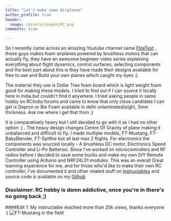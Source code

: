 ```yaml
---
title: "Let's make some Airplanes"
author_profile: true
header:
  image: /assets/images/RC.png
comments: true  

---
```

So I recently came across an amazing Youtube channel name [FliteTest](https://www.youtube.com/user/flitetest) , these guys makes foam airplanes powered by brushless motors that can actually fly, they have an awesome begineer video series explaining everything about flight dynamics, control surfaces, selecting components and the best part about this is they have made their designs available for free to use and Build your own planes which caught my eyes ;).

The material they use is Dollar Tree foam board which is light weight foam good for making these models. I tried to find out if I can source it locally here in India but couldn't find it anywhere. I tried asking people in same hobby on RCIndia forums and came to know that only close candidate I can get is Depron or Bio Foam available in delhi unlaminated(sigh), 5mm thickness. Ask me where I get that from ;)

It is comparatively heavy but I still decided to go with it as I had no other option :( . The heavy design changes Centre Of Gravity of plane making it unbalanced and difficult to fly. I made multiple models, FT-Mustang, FT-BabyBlender, FT-Spitfire but all last max 2 flights. For electronics the components was sourced locally - A brushless DC motor, Electronics Speed Controller and Li-Po Batteries. Since I've worked on microcontrollers and RF radios before I decided to save some bucks and make my own DIY Remote Controller using Arduino and NRF24L01 modules. This was an overall Great learning experience for me, and for those who'd like to make their own RC controller, I've documented it and other related stuff on [Instructables](http://www.instructables.com/id/AtoZ-of-RC-hobbyDIY-radio-with-ARDUINO/) and source code is available on my [Github](https://github.com/iayanpahwa)

### Disclaimer: RC hobby is damn addictive, once you're in there's no going back ;)
####Edit 1: My instructable reached more than 20k views, thanks everyone :)
![FT-Mustang in the field](https://iayanpahwa.github.io/assets/images/mustang.png "FT-Mustang")
